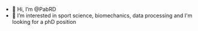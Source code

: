 - 👋 Hi, I’m @PabRD
- 👀 I’m interested in sport science, biomechanics, data processing and I'm looking for a phD position


<!---
PabRD/PabRD is a ✨ special ✨ repository because its `README.md` (this file) appears on your GitHub profile.
You can click the Preview link to take a look at your changes.
--->
